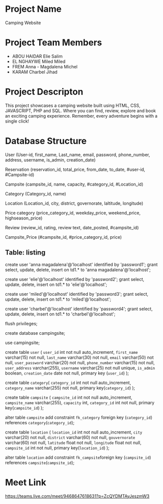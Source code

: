 # Project Name
Camping Website

# Project Team Members
* ABOU HAIDAR Elie Salim
* EL NGHAYWE Miled Miled
* FREM Anna - Magdalena Michel
* KARAM Charbel Jihad 

# Project Descripton
This project showcases a camping website built using HTML, CSS, JAVASCRIPT, PHP and SQL. 
Where you can find, review, explore and book an exciting camping experience. 
Remember, every adventure begins with a single click!  


# Database Structure
User (User-id, first_name, Last_name, email, password, phone_number, address, username, is_admin, creation_date)

Reservation (reservation_id, total_price, from_date, to_date, #user-id, #Campsite-id)

Campsite (campsite_id, name, capacity, #category_id, #Location_id)

Category (Category_id, name)

Location (Location_id, city, district, governorate, laltitude, longitude)

Price category (price_category_id, weekday_price, weekend_price, highseason_price)

Review (review_id, rating, review text, date_posted, #campsite_id)

Campsite_Price (#campsite_id, #price_category_id, price)

## Table: listing
create user 'anna magadalena'@'localhost' identified by 'password1';
grant select, update, delete, insert on td1.* to 'anna magadalena'@'localhost';

create user 'elie'@'localhost' identified by 'password2';
grant select, update, delete, insert on td1.* to 'elie'@'localhost';

create user 'miled'@'localhost' identified by 'password3';
grant select, update, delete, insert on td1.* to 'miled'@'localhost';

create user 'charbel'@'localhost' identified by 'password4';
grant select, update, delete, insert on td1.* to 'charbel'@'localhost';

flush privileges;

create database campingsite;

use campingsite;


create table `user` (
    `user_id` int not null auto_increment,
    `first_name` varchar(15) not null,
    `last_name` varchar(30) not null,
    `email` varchar(50) not null,
    `user_password` varchar(20) not null,
    `phone_number` varchar(15) not null,
    `user_address` varchar(255),
    `username` varchar(25) not null unique,
    `is_admin` boolean,
    `creation_date` date not null,
    primary key (`user_id`)
);

create table `category`(
   `category_id` int not null auto_increment,
   `category_name` varchar(255) not null,
   primary key(`category_id`)
);

create table `campsite` (
   `campsite_id` int not null auto_increment,
   `campsite_name` varchar(255),
   `capacity` int,
   `category_id` int not null,
   primary key(`campsite_id`)
);

alter table `campsite` 
    add constraint `fk_category` foreign key (`category_id`) references `category`(`category_id`);

create table `location` (
    `location_id` int not null auto_increment,
    `city` varchar(20) not null,
    `district` varchar(60) not null,
    `gouvernorate` varchar(60) not null,
    `latitude` float not null,
    `longitude` float not null,
    `campsite_id` int not null,
    primary key(`location_id`)
);

alter table `location`
    add constraint `fk_campsite`foreign key (`campsite_id`) references `campsite`(`campsite_id`);



# Meet Link
https://teams.live.com/meet/9468647618631?p=ZcQYDMTAyJeszmW3 
